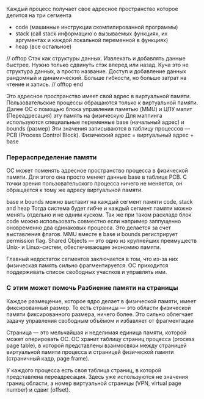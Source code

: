 Каждый процесс получает свое адресное пространство которое делится на три сегмента

- code (машинные инструкции скомпилированной программы)
- stack (call stack информацию о вызываемых функциях, их аргументах и каждой локальной переменной в функциях)
- heap (все остальное)

// offtop
Стэк как структуры данных. Извлекать и добавлять данные быстрее. Нужно только сдвинуть стэк вперед или назад.
Куча это не структура данных, а просто название.
Доступ и добавление данных рандомный и динамический. Больше гибкости, но больше затрат на чтение и запись.
// offtop end

Это адресное пространство имеет свой адрес в виртуальной памяти. Пользовательские процессы обращаются только к
виртуальной памяти.
Далее OC c помощью блока управления памятью (MMU) и ЦПУ мапит (Переадресация) эту память на физическую
Для маппинга используются специальные переменные base (начальный адрес) и bounds (размер)
Эти значения записываются в таблицу процессов — PCB (Process Control Block).
Физический адрес = виртуальный адрес + base

### Перераспределение памяти

ОС может поменять адресное пространство процесса в физической памяти.
Для этого она просто меняет данные base в таблице PCB.
С точки зрения пользовательского процесса ничего не меняется, он обращается к тому же адресу виртуальной памяти.

base и bounds можно выставит на каждый сегмент памяти code, stack and heap
Тогда система будет гибче и каждый сегмент памяти можно менять отдельно и не одним куском.
Так же при таком раскладе блок code можно использовать совместно если например заппущенно оновременно два одинаковых
процесса.
Это делается за счет выставления флагов. MMU вместе в base и bounds регистрирует permission flag.
Shared Objects — это одно из крупнейших преимуществ Unix- и Linux-систем, обеспечивающее экономию памяти.

Главный недостаток сегментов заключается в том, что из-за них физическая память сильно фрагментируется.
ОС приходится поддерживать список свободных участков и управлять ими.

### С этим может помочь Разбиение памяти на страницы

Каждое размещение, которое ядро делает в физической памяти, имеет фиксированный размер. То есть страницы — это области
физической памяти фиксированного размера, ничего более. Это сильно облегчает задачу управления свободным объёмом и
избавляет от фрагментации

Страница — это мельчайшая и неделимая единица памяти, которой может оперировать ОС.
ОС хранит таблицу страниц процесса (process page table), в которой представлены взаимосвязи между страницей виртуальной
памяти процесса и страницей физической памяти (страничный кадр, page frame).

У каждого процесса есть своя таблица страниц, в которой представлена переадресация. Здесь уже используются не значения
границ области, а номер виртуальной страницы (VPN, virtual page number) и сдвиг (offset).

